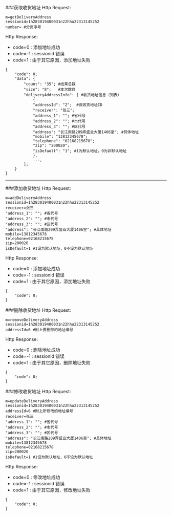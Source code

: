 ###获取收货地址
Http Request: 

```
m=getDeliveryAddress
sessionid=1h283019400031n22hhu22313145252
number= #分页序号
```

Http Response:

- code=0 : 添加地址成功
- code=-1 : sessionid 错误
- code=1 : 由于其它原因，添加地址失败

``` 
{ 
    "code": 0;
    "data": {
    	"count": "35"; #结果总数
    	"size": "8";   #本次数目
        "deliveryAddressInfo": [ #收货地址信息（列表）
            {
            "addressId": "2";  #该收货地址ID
            "receiver": "张三";
            "address_1": ""; #省代号
            "address_2": ""; #市代号
            "address_3": ""; #区代号
            "address": "长江南路209弄盛业大厦1406室"; #具体地址
            "mobile": "13812345678";
            "telephone": "02168215678";
            "zip": "200020";
            "isDefault": "1"; #1为默认地址，0为非默认地址
            },
            ..., 
        ];
    }
} 
```
---

###添加收货地址
Http Request: 

```
m=addDeliveryAddress
sessionid=1h283019400031n22hhu22313145252
receiver=张三
"address_1": ""; #省代号
"address_2": ""; #市代号
"address_3": ""; #区代号
"address": "长江南路209弄盛业大厦1406室"; #具体地址
mobile=13812345678
telephone=02168215678
zip=200020
isDefault=1 #1设为默认地址，0不设为默认地址
```

Http Response:

- code=0 : 添加地址成功
- code=-1 : sessionid 错误
- code=1 : 由于其它原因，添加地址失败

``` 
{ 
    "code": 0;
} 
```

###删除收货地址
Http Request: 

```
m=removeDeliveryAddress
sessionid=1h283019400031n22hhu22313145252
addressId=6 #附上要删除的地址编号
```

Http Response:

- code=0 : 删除地址成功
- code=-1 : sessionid 错误
- code=1 : 由于其它原因，删除地址失败

``` 
{ 
    "code": 0;
} 
```

###修改收货地址
Http Request: 

```
m=updateDeliveryAddress
sessionid=1h283019400031n22hhu22313145252
addressId=6 #附上所修改的地址编号
receiver=张三
"address_1": ""; #省代号
"address_2": ""; #市代号
"address_3": ""; #区代号
"address": "长江南路209弄盛业大厦1406室"; #具体地址
mobile=13812345678
telephone=02168215678
zip=200020
isDefault=1 #1设为默认地址，0不设为默认地址
```

Http Response:

- code=0 : 修改地址成功
- code=-1 : sessionid 错误
- code=1 : 由于其它原因，修改地址失败

``` 
{ 
    "code": 0;
} 
```
